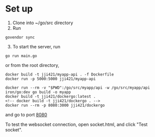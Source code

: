 # Set up
1. Clone into ~/go/src directory
2. Run
```
govendor sync
```
3. To start the server, run
```
go run main.go
```
or from the root directory,
```
docker build -t jji421/myapp-api . -f Dockerfile 
docker run -p 5000:5000 jji421/myapp-api

docker run --rm -v "$PWD":/go/src/myapp/api -w /go/src/myapp/api iron/go:dev go build -o myapp
docker build -t jji421/dockergo:latest .
<!-- docker build -t jji421/dockergo . -->
docker run --rm -p 8080:3000 jji421/dockergo
```
and go to port [8080](localhost:8080)

To test the websocket connection, open socket.html, and click "Test socket".